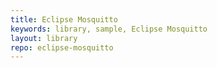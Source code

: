 ```yaml
---
title: Eclipse Mosquitto
keywords: library, sample, Eclipse Mosquitto
layout: library
repo: eclipse-mosquitto
---
```

